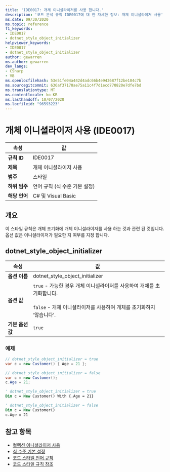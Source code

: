 ```yaml
---
title: 'IDE0017: 개체 이니셜라이저를 사용 합니다.'
description: '코드 분석 규칙 IDE0017에 대 한 자세한 정보: 개체 이니셜라이저 사용'
ms.date: 09/30/2020
ms.topic: reference
f1_keywords:
- IDE0017
- dotnet_style_object_initializer
helpviewer_keywords:
- IDE0017
- dotnet_style_object_initializer
author: gewarren
ms.author: gewarren
dev_langs:
- CSharp
- VB
ms.openlocfilehash: 53e51fe04a442d4adc66b4e943687f12be104c7b
ms.sourcegitcommit: 636af37170ae75a11c4f7d1ecd770820e7dfe7bd
ms.translationtype: MT
ms.contentlocale: ko-KR
ms.lasthandoff: 10/07/2020
ms.locfileid: "96593223"
---
```

# <a name="use-object-initializers-ide0017"></a>개체 이니셜라이저 사용 (IDE0017)

|속성|값|
|-|-|
| **규칙 ID** | IDE0017 |
| **제목** | 개체 이니셜라이저 사용 |
| **범주** | 스타일 |
| **하위 범주** | 언어 규칙 (식 수준 기본 설정) |
| **해당 언어** | C# 및 Visual Basic |

## <a name="overview"></a>개요

이 스타일 규칙은 개체 초기화에 개체 이니셜라이저를 사용 하는 것과 관련 된 것입니다. 옵션 값은 이니셜라이저가 필요한 지 여부를 지정 합니다.

## <a name="dotnet_style_object_initializer"></a>dotnet_style_object_initializer

|속성|값|
|-|-|
| **옵션 이름** | dotnet_style_object_initializer
| **옵션 값** | `true` - 가능한 경우 개체 이니셜라이저를 사용하여 개체를 초기화합니다.<br /><br />`false` - 개체 이니셜라이저를 사용하여 개체를 초기화하지 ‘않습니다’. |
| **기본 옵션 값** | `true` |

### <a name="example"></a>예제

```csharp
// dotnet_style_object_initializer = true
var c = new Customer() { Age = 21 };

// dotnet_style_object_initializer = false
var c = new Customer();
c.Age = 21;
```

```vb
' dotnet_style_object_initializer = true
Dim c = New Customer() With {.Age = 21}

' dotnet_style_object_initializer = false
Dim c = New Customer()
c.Age = 21
```

## <a name="see-also"></a>참고 항목

- [컬렉션 이니셜라이저 사용](ide0028.md)
- [식 수준 기본 설정](expression-level-preferences.md)
- [코드 스타일 언어 규칙](language-rules.md)
- [코드 스타일 규칙 참조](index.md)
